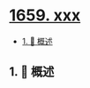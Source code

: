 # [1659. xxx](https://github.com/Tdahuyou/TNotes.leetcode/tree/main/notes/1659.%20xxx)

<!-- region:toc -->

- [1. 📝 概述](#1--概述)

<!-- endregion:toc -->

## 1. 📝 概述

